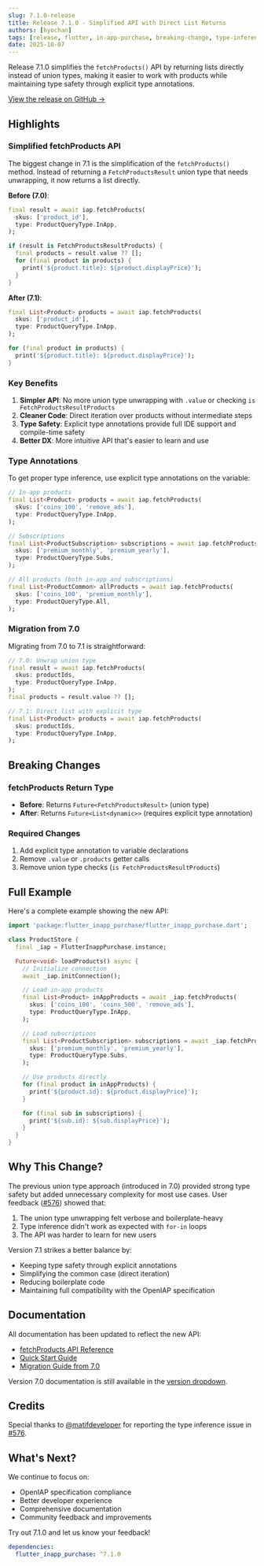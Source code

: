 ```yaml
---
slug: 7.1.0-release
title: Release 7.1.0 - Simplified API with Direct List Returns
authors: [hyochan]
tags: [release, flutter, in-app-purchase, breaking-change, type-inference]
date: 2025-10-07
---
```


Release 7.1.0 simplifies the `fetchProducts()` API by returning lists directly instead of union types, making it easier to work with products while maintaining type safety through explicit type annotations.

[View the release on GitHub →](https://github.com/hyochan/flutter_inapp_purchase/releases/tag/7.1.0)

<!-- truncate -->

## Highlights

### Simplified fetchProducts API

The biggest change in 7.1 is the simplification of the `fetchProducts()` method. Instead of returning a `FetchProductsResult` union type that needs unwrapping, it now returns a list directly.

**Before (7.0)**:
```dart
final result = await iap.fetchProducts(
  skus: ['product_id'],
  type: ProductQueryType.InApp,
);

if (result is FetchProductsResultProducts) {
  final products = result.value ?? [];
  for (final product in products) {
    print('${product.title}: ${product.displayPrice}');
  }
}
```

**After (7.1)**:
```dart
final List<Product> products = await iap.fetchProducts(
  skus: ['product_id'],
  type: ProductQueryType.InApp,
);

for (final product in products) {
  print('${product.title}: ${product.displayPrice}');
}
```

### Key Benefits

1. **Simpler API**: No more union type unwrapping with `.value` or checking `is FetchProductsResultProducts`
2. **Cleaner Code**: Direct iteration over products without intermediate steps
3. **Type Safety**: Explicit type annotations provide full IDE support and compile-time safety
4. **Better DX**: More intuitive API that's easier to learn and use

### Type Annotations

To get proper type inference, use explicit type annotations on the variable:

```dart
// In-app products
final List<Product> products = await iap.fetchProducts(
  skus: ['coins_100', 'remove_ads'],
  type: ProductQueryType.InApp,
);

// Subscriptions
final List<ProductSubscription> subscriptions = await iap.fetchProducts(
  skus: ['premium_monthly', 'premium_yearly'],
  type: ProductQueryType.Subs,
);

// All products (both in-app and subscriptions)
final List<ProductCommon> allProducts = await iap.fetchProducts(
  skus: ['coins_100', 'premium_monthly'],
  type: ProductQueryType.All,
);
```

### Migration from 7.0

Migrating from 7.0 to 7.1 is straightforward:

```dart
// 7.0: Unwrap union type
final result = await iap.fetchProducts(
  skus: productIds,
  type: ProductQueryType.InApp,
);
final products = result.value ?? [];

// 7.1: Direct list with explicit type
final List<Product> products = await iap.fetchProducts(
  skus: productIds,
  type: ProductQueryType.InApp,
);
```

## Breaking Changes

### fetchProducts Return Type

- **Before**: Returns `Future<FetchProductsResult>` (union type)
- **After**: Returns `Future<List<dynamic>>` (requires explicit type annotation)

### Required Changes

1. Add explicit type annotation to variable declarations
2. Remove `.value` or `.products` getter calls
3. Remove union type checks (`is FetchProductsResultProducts`)

## Full Example

Here's a complete example showing the new API:

```dart
import 'package:flutter_inapp_purchase/flutter_inapp_purchase.dart';

class ProductStore {
  final _iap = FlutterInappPurchase.instance;

  Future<void> loadProducts() async {
    // Initialize connection
    await _iap.initConnection();

    // Load in-app products
    final List<Product> inAppProducts = await _iap.fetchProducts(
      skus: ['coins_100', 'coins_500', 'remove_ads'],
      type: ProductQueryType.InApp,
    );

    // Load subscriptions
    final List<ProductSubscription> subscriptions = await _iap.fetchProducts(
      skus: ['premium_monthly', 'premium_yearly'],
      type: ProductQueryType.Subs,
    );

    // Use products directly
    for (final product in inAppProducts) {
      print('${product.id}: ${product.displayPrice}');
    }

    for (final sub in subscriptions) {
      print('${sub.id}: ${sub.displayPrice}');
    }
  }
}
```

## Why This Change?

The previous union type approach (introduced in 7.0) provided strong type safety but added unnecessary complexity for most use cases. User feedback ([#576](https://github.com/hyochan/flutter_inapp_purchase/issues/576)) showed that:

1. The union type unwrapping felt verbose and boilerplate-heavy
2. Type inference didn't work as expected with `for-in` loops
3. The API was harder to learn for new users

Version 7.1 strikes a better balance by:
- Keeping type safety through explicit annotations
- Simplifying the common case (direct iteration)
- Reducing boilerplate code
- Maintaining full compatibility with the OpenIAP specification

## Documentation

All documentation has been updated to reflect the new API:
- [fetchProducts API Reference](https://hyochan.github.io/flutter_inapp_purchase/docs/api/methods/get-products)
- [Quick Start Guide](https://hyochan.github.io/flutter_inapp_purchase/docs/getting-started/quickstart)
- [Migration Guide from 7.0](https://hyochan.github.io/flutter_inapp_purchase/docs/migration/from-v7.0)

Version 7.0 documentation is still available in the [version dropdown](https://hyochan.github.io/flutter_inapp_purchase/docs).

## Credits

Special thanks to [@matifdeveloper](https://github.com/matifdeveloper) for reporting the type inference issue in [#576](https://github.com/hyochan/flutter_inapp_purchase/issues/576).

## What's Next?

We continue to focus on:
- OpenIAP specification compliance
- Better developer experience
- Comprehensive documentation
- Community feedback and improvements

Try out 7.1.0 and let us know your feedback!

```yaml
dependencies:
  flutter_inapp_purchase: ^7.1.0
```
